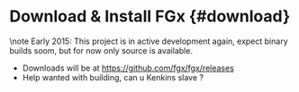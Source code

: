 Download & Install FGx   {#download}
=======================

\note  Early 2015: This project is in active development again, expect binary builds soom, but for now only source is available.


* Downloads will be at https://github.com/fgx/fgx/releases
* Help wanted with building, can u Kenkins slave ?







